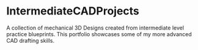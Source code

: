# IntermediateCADProjects
A collection of mechanical 3D Designs created from intermediate level practice blueprints. This portfolio showcases some of my more advanced CAD drafting skills.
